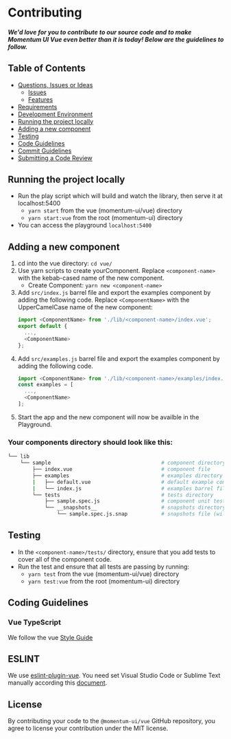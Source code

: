 
# Contributing

##### We'd love for you to contribute to our source code and to make Momentum UI Vue even better than it is today! Below are the guidelines to follow.

## Table of Contents

- [Questions, Issues or Ideas](../CONTRIBUTING.md#question)
  - [Issues](../CONTRIBUTING.md#issue)
  - [Features](../CONTRIBUTING.md#feature)
- [Requirements](../CONTRIBUTING.md#requirements)
- [Development Environment](../CONTRIBUTING.md#environment)
- [Running the project locally](#running)
- [Adding a new component](#component)
- [Testing](#testing)
- [Code Guidelines](#rules)
- [Commit Guidelines](../CONTRIBUTING.md#commit)
- [Submitting a Code Review](../CONTRIBUTING.md#code-review)

## <a name="running"></a> Running the project locally

* Run the play script which will build and watch the library, then serve it at localhost:5400
  * `yarn start` from the vue (momentum-ui/vue) directory
  * `yarn start:vue` from the root (momentum-ui) directory
* You can access the playground `localhost:5400`

## <a name="component"></a> Adding a new component
1.  cd into the vue directory: `cd vue/`
2.  Use yarn scripts to create yourComponent. Replace `<component-name>` with the kebab-cased name of the new component.
    * Create Component: `yarn new <component-name>`
3.  Add `src/index.js` barrel file and export the examples component by adding the following code. Replace `<ComponentName>` with the UpperCamelCase name of the new component:
    ``` js
    import <ComponentName> from './lib/<component-name>/index.vue';
    export default {
      ...,
      <ComponentName>
    };
    ```
4.  Add `src/examples.js` barrel file and export the examples component by adding the following code.
    ``` js
    import <ComponentName> from './lib/<component-name>/examples/index.js';
    const examples = [
      ...,
      <ComponentName>
    ];
    ```
5.  Start the app and the new component will now be availble in the Playground.

### Your components directory should look like this:
``` bash
└── lib
    └── sample                                    # component directory
        ├── index.vue                             # component file
        ├── examples                              # examples directory
        |   ├── default.vue                       # default example component
        |   └── index.js                          # examples barrel file
        └── tests                                 # tests directory
            ├── sample.spec.js                    # component unit test
            └── __snapshots__                     # snapshots directory (will be generated Jest)
                └── sample.spec.js.snap           # snapshots file (will be generated by Jest)
```

## <a name="testing"></a> Testing
* In the `<component-name>/tests/` directory, ensure that you add tests to cover all of the component code.
* Run the test and ensure that all tests are passing by running:
  * `yarn test` from the vue (momentum-ui/vue) directory
  * `yarn test:vue` from the root (momentum-ui) directory


## <a name="rules"></a> Coding Guidelines

### Vue TypeScript

We follow the vue [Style Guide](https://vue.io/guide/styleguide)

## ESLINT

We use [eslint-plugin-vue](https://eslint.vuejs.org/user-guide/#editor-integrations). 
You need set Visual Studio Code or Sublime Text manually according this [document](https://eslint.vuejs.org/user-guide/#editor-integrations).


## License

By contributing your code to the `@momentum-ui/vue` GitHub repository, you agree to license your contribution under the MIT license.
